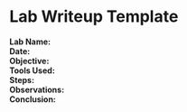 # Lab Writeup Template

**Lab Name:**  
**Date:**  
**Objective:**  
**Tools Used:**  
**Steps:**  
**Observations:**  
**Conclusion:**  
